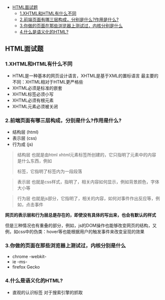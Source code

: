 <!-- TOC -->

- [HTML面试题](#html面试题)
    - [1.XHTML和HTML有什么不同](#1xhtml和html有什么不同)
    - [2.前端页面有哪三层构成，分别是什么?作用是什么?](#2前端页面有哪三层构成分别是什么作用是什么)
    - [3.你做的页面在那些浏览器上测试过，内核分别是什么](#3你做的页面在那些浏览器上测试过内核分别是什么)
    - [4.什么是语义化的HTML?](#4什么是语义化的html)

<!-- /TOC -->
## HTML面试题

### 1.XHTML和HTML有什么不同
* HTML是一种基本的网页设计语言，XHTML是基于XML的置标语言
最主要的不同：XHTML相对于HTML更严格些
* XHTML必须是标准的嵌套
* XHTML标签必须小写
* XHTML必须有根元素
* XHTML元素必须被关闭

### 2.前端页面有哪三层构成，分别是什么?作用是什么?
* 结构层   (html)
* 表示层   (css)
* 行为成   (js)

>结构层 
也就是由html xhtml元素标签所创建的，它只指明了元素中的内容是什么东西，例如<p>标签，它指明了标签内为一段段落

>表示层
也就是css样式，指明了，相关内容如何显示，例如背景颜色，字体大小等

>行为层
也就是js部分，它指明了，相关的内容，如何对事件作出反应等，例如，点击事件

**网页的表示层和行为层总是存在的，即使没有具体的写出来，也会有默认的样式**

但是三种情况也有重叠的部分，例如，js的DOM操作也能够改变网页的结构，又例，如css中的伪类：hover等也能根据用户的触发事件来改变呈现的效果

### 3.你做的页面在那些浏览器上测试过，内核分别是什么
* chrome -webkit-
* ie -ms-
* firefox Gecko

### 4.什么是语义化的HTML?
* 直观的认识标签 对于搜索引擎的抓取
